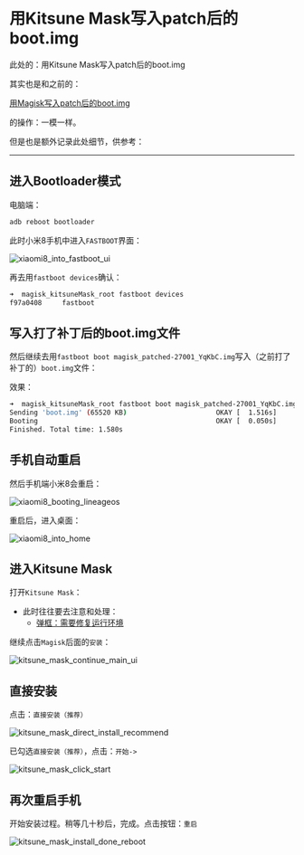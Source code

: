 # 用Kitsune Mask写入patch后的boot.img

此处的：用Kitsune Mask写入patch后的boot.img

其实也是和之前的：

[用Magisk写入patch后的boot.img](../../phone_root/android_13_pixel_5/magisk_write_patched_boot_img.md)

的操作：一模一样。

但是也是额外记录此处细节，供参考：

---

## 进入Bootloader模式

电脑端：

```bash
adb reboot bootloader
```

此时小米8手机中进入`FASTBOOT`界面：

![xiaomi8_into_fastboot_ui](../../../assets/img/xiaomi8_into_fastboot_ui.png)

再去用`fastboot devices`确认：

```bash
➜  magisk_kitsuneMask_root fastboot devices
f97a0408     fastboot
```

## 写入打了补丁后的boot.img文件

然后继续去用`fastboot boot magisk_patched-27001_YqKbC.img`写入（之前打了补丁的）`boot.img`文件：

效果：

```bash
➜  magisk_kitsuneMask_root fastboot boot magisk_patched-27001_YqKbC.img
Sending 'boot.img' (65520 KB)                      OKAY [  1.516s]
Booting                                            OKAY [  0.050s]
Finished. Total time: 1.580s
```

## 手机自动重启

然后手机端小米8会重启：

![xiaomi8_booting_lineageos](../../../assets/img/xiaomi8_booting_lineageos.png)

重启后，进入桌面：

![xiaomi8_into_home](../../../assets/img/xiaomi8_into_home.png)

## 进入Kitsune Mask

打开`Kitsune Mask`：

* 此时往往要去注意和处理：
  * [弹框：需要修复运行环境](../../../phone_root/lineageos_19_xiaomi8/write_patched_boot_img/popup_need_fix_env.md)

继续点击`Magisk`后面的`安装`：

![kitsune_mask_continue_main_ui](../../../assets/img/kitsune_mask_continue_main_ui.jpg)

## 直接安装

点击：`直接安装（推荐）`

![kitsune_mask_direct_install_recommend](../../../assets/img/kitsune_mask_direct_install_recommend.png)

已勾选`直接安装（推荐）`，点击：`开始->`

![kitsune_mask_click_start](../../../assets/img/kitsune_mask_click_start.png)

## 再次重启手机

开始安装过程。稍等几十秒后，完成。点击按钮：`重启`

![kitsune_mask_install_done_reboot](../../../assets/img/kitsune_mask_install_done_reboot.png)
